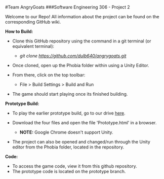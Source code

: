 #Team AngryGoats
###Software Engineering 306 - Project 2

Welcome to our Repo! 
All information about the project can be found on the corresponding GitHub wiki.

<b>How to Build:</b>

- Clone this GitHub repository using the command in a git terminal (or equivalent terminal):
  - *git clone https://github.com/dulb640/angrygoats.git*

- Once cloned, open up the Phobia folder within using a Unity Editor.
- From there, click on the top toolbar:
  - File > Build Settings > Build and Run

- The game should start playing once its finished building.

<b>Prototype Build:</b>
- To play the earlier prototype build, go to our drive [here](https://drive.google.com/open?id=0Byzfbk2nNbD1d0UwVnBlWWprVFE). 
- Download the four files and open the file 'Prototype.html' in a browser.
  - <b>NOTE:</b> Google Chrome doesn't support Unity.

- The project can also be opened and changed/run through the Unity editor from the Phobia folder, located in the repository.

<b>Code:</b>
- To access the game code, view it from this github repository.  
- The prototype code is located on the prototype branch.
